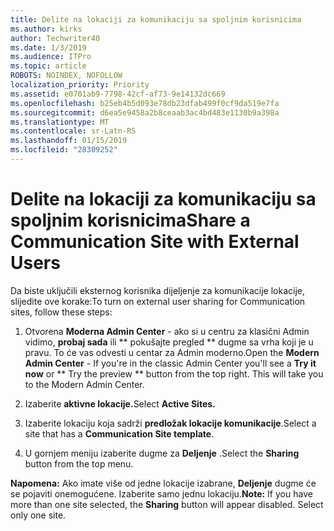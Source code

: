 ```yaml
---
title: Delite na lokaciji za komunikaciju sa spoljnim korisnicima
ms.author: kirks
author: Techwriter40
ms.date: 1/3/2019
ms.audience: ITPro
ms.topic: article
ROBOTS: NOINDEX, NOFOLLOW
localization_priority: Priority
ms.assetid: e0701ab9-7798-42cf-af73-9e14132dc669
ms.openlocfilehash: b25eb4b5d093e78db23dfab499f0cf9da519e7fa
ms.sourcegitcommit: d6ea5e9458a2b8ceaab3ac4bd483e1130b9a398a
ms.translationtype: MT
ms.contentlocale: sr-Latn-RS
ms.lasthandoff: 01/15/2019
ms.locfileid: "28309252"
---
```

# <a name="share-a-communication-site-with-external-users"></a><span data-ttu-id="16018-102">Delite na lokaciji za komunikaciju sa spoljnim korisnicima</span><span class="sxs-lookup"><span data-stu-id="16018-102">Share a Communication Site with External Users</span></span>

<span data-ttu-id="16018-103">Da biste uključili eksternog korisnika dijeljenje za komunikacije lokacije, slijedite ove korake:</span><span class="sxs-lookup"><span data-stu-id="16018-103">To turn on external user sharing for Communication sites, follow these steps:</span></span> 
  
1. <span data-ttu-id="16018-p101">Otvorena **Moderna Admin Center** - ako si u centru za klasični Admin vidimo, **probaj sada** ili \*\* pokušajte pregled \*\* dugme sa vrha koji je u pravu. To će vas odvesti u centar za Admin moderno.</span><span class="sxs-lookup"><span data-stu-id="16018-p101">Open the **Modern Admin Center** - If you're in the classic Admin Center you'll see a **Try it now** or \*\* Try the preview \*\* button from the top right. This will take you to the Modern Admin Center.</span></span> 
  
2. <span data-ttu-id="16018-106">Izaberite **aktivne lokacije.**</span><span class="sxs-lookup"><span data-stu-id="16018-106">Select **Active Sites.**</span></span>
  
3. <span data-ttu-id="16018-107">Izaberite lokaciju koja sadrži **predložak lokacije komunikacije**.</span><span class="sxs-lookup"><span data-stu-id="16018-107">Select a site that has a **Communication Site template**.</span></span> 
  
4. <span data-ttu-id="16018-108">U gornjem meniju izaberite dugme za **Deljenje** .</span><span class="sxs-lookup"><span data-stu-id="16018-108">Select the **Sharing** button from the top menu.</span></span> 
  
 <span data-ttu-id="16018-p102">**Napomena:** Ako imate više od jedne lokacije izabrane, **Deljenje** dugme će se pojaviti onemogućene. Izaberite samo jednu lokaciju.</span><span class="sxs-lookup"><span data-stu-id="16018-p102">**Note:** If you have more than one site selected, the **Sharing** button will appear disabled. Select only one site.</span></span> 
  

